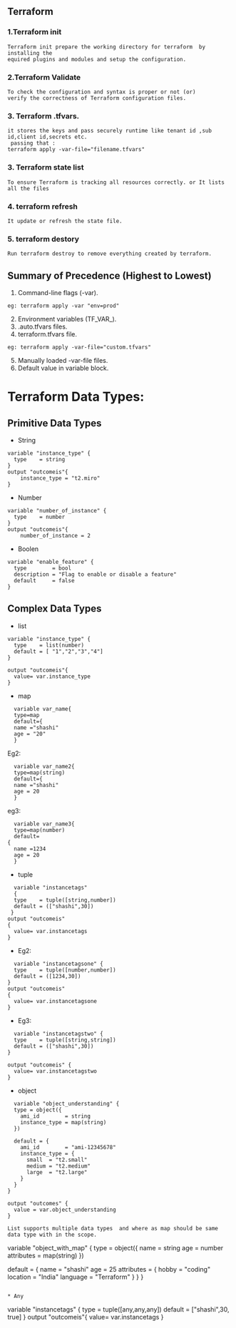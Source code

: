 ## Terraform

### 1.Terraform init
```
Terraform init prepare the working directory for terraform  by installing the
equired plugins and modules and setup the configuration.
```
### 2.Terraform Validate
```
To check the configuration and syntax is proper or not (or)
verify the correctness of Terraform configuration files. 
```
### 3. Terraform .tfvars.
```
it stores the keys and pass securely runtime like tenant id ,sub id,client id,secrets etc.
 passing that :
terraform apply -var-file="filename.tfvars"
```
### 3. Terraform state list 
```
To ensure Terraform is tracking all resources correctly. or It lists all the files
```

### 4. terraform refresh 
```
It update or refresh the state file.
```
### 5. terraform destory
```
Run terraform destroy to remove everything created by terraform.
```


## Summary of Precedence (Highest to Lowest)
1. Command-line flags (-var).
```
eg: terraform apply -var "env=prod"
```
2. Environment variables (TF_VAR_<name>).
3. .auto.tfvars files.
4. terraform.tfvars file.
```
eg: terraform apply -var-file="custom.tfvars"
```
5. Manually loaded -var-file files.
6. Default value in variable block.

# Terraform Data Types:

Primitive Data Types
---------------------   
* String
```
variable "instance_type" {
  type    = string
}
output "outcomeis"{
    instance_type = "t2.miro"
}
```
* Number
```
variable "number_of_instance" {
  type    = number
}
output "outcomeis"{
    number_of_instance = 2
  ```
* Boolen
```
variable "enable_feature" {
  type        = bool
  description = "Flag to enable or disable a feature"
  default     = false
}
```
Complex Data Types
---------------------
* list
```
variable "instance_type" {
  type    = list(number)
  default = [ "1","2","3","4"]
}

output "outcomeis"{
  value= var.instance_type
}
```

* map
```
  variable var_name{
  type=map
  default={
  name ="shashi"
  age = "20"
  }
  ```
Eg2:
```
  variable var_name2{
  type=map(string)
  default={
  name ="shashi"
  age = 20
  }
  ```
eg3:
```
  variable var_name3{
  type=map(number)
  default=
{
  name =1234
  age = 20
  }

```
  
* tuple
```
  variable "instancetags"
  {
  type    = tuple([string,number])
  default = (["shashi",30])
 }
output "outcomeis"
{
  value= var.instancetags
}

```
* Eg2:
```
  variable "instancetagsone" {
  type    = tuple([number,number])
  default = ([1234,30])
}
output "outcomeis"
{
  value= var.instancetagsone
}

```

* Eg3:
```
  variable "instancetagstwo" {
  type    = tuple([string,string])
  default = (["shashi",30])
}

output "outcomeis" {
  value= var.instancetagstwo
}

```
* object
```
  variable "object_understanding" {
  type = object({
    ami_id        = string
    instance_type = map(string)
  })

  default = {
    ami_id        = "ami-12345678"
    instance_type = {
      small  = "t2.small"
      medium = "t2.medium"
      large  = "t2.large"
    }
  }
}

output "outcomes" {
  value = var.object_understanding
}
```
```
List supports multiple data types  and where as map should be same data type with in the scope.
```
variable "object_with_map" {
  type = object({
    name       = string
    age        = number
    attributes = map(string)
  })

  default = {
    name       = "shashi"
    age        = 25
    attributes = {
      hobby     = "coding"
      location  = "India"
      language  = "Terraform"
    }
  }
}
```

* Any
```  
variable "instancetags" {
  type    = tuple([any,any,any])
  default = ["shashi",30, true]
}
output "outcomeis"{
  value= var.instancetags
}
```




